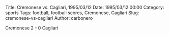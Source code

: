 Title: Cremonese vs. Cagliari, 1995/03/12
Date: 1995/03/12 00:00
Category: sports
Tags: football, football scores, Cremonese, Cagliari
Slug: cremonese-vs-cagliari
Author: carbonero


Cremonese 2 - 0 Cagliari
